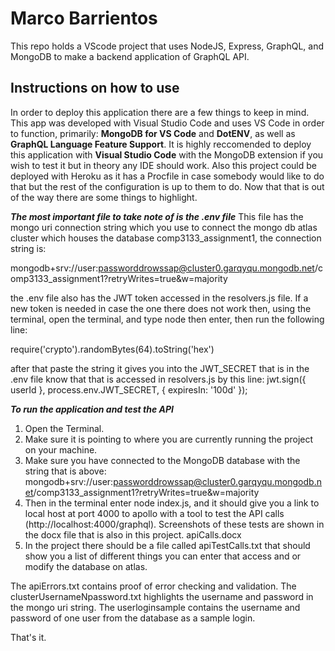 # Marco Barrientos
This repo holds a VScode project that uses NodeJS, Express, GraphQL, and MongoDB to make a backend application of GraphQL API.

## Instructions on how to use
In order to deploy this application there are a few things to keep in mind. This app was developed with Visual Studio Code and uses VS Code in order to function, primarily: **MongoDB for VS Code** and **DotENV**, as well as **GraphQL Language Feature Support**. It is highly reccomended to deploy this application with **Visual Studio Code** with the MongoDB extension if you wish to test it but in theory any IDE should work. Also this project could be deployed with Heroku as it has a Procfile in case somebody would like to do that but the rest of the configuration is up to them to do. Now that that is out of the way there are some things to highlight.

***The most important file to take note of is the .env file***
This file has the mongo uri connection string which you use to connect the mongo db atlas cluster which houses the database comp3133_assignment1, the connection string is:

mongodb+srv://user:passworddrowssap@cluster0.garqyqu.mongodb.net/comp3133_assignment1?retryWrites=true&w=majority

the .env file also has the JWT token accessed in the resolvers.js file. If a new token is needed in case the one there does not work then, using the terminal, open the terminal, and type node then enter, then run the following line:

require('crypto').randomBytes(64).toString('hex')

after that paste the string it gives you into the JWT_SECRET that is in the .env file
know that that is accessed in resolvers.js by this line:
    jwt.sign({ userId }, process.env.JWT_SECRET, { expiresIn: '100d' });

***To run the application and test the API***
1. Open the Terminal.
2. Make sure it is pointing to where you are currently running the project on your machine.
3. Make sure you have connected to the MongoDB database with the string that is above:
mongodb+srv://user:passworddrowssap@cluster0.garqyqu.mongodb.net/comp3133_assignment1?retryWrites=true&w=majority
4. Then in the terminal enter node index.js, and it should give you a link to local host at port 4000 to apollo with a tool to test the API calls (http://localhost:4000/graphql). Screenshots of these tests are shown in the docx file that is also in this project. apiCalls.docx
5. In the project there should be a file called apiTestCalls.txt that should show you a list of different things you can enter that access and or modify the database on atlas.

The apiErrors.txt contains proof of error checking and validation.
The clusterUsernameNpassword.txt highlights the username and password in the mongo uri string.
The userloginsample contains the username and password of one user from the database as a sample login.

That's it.